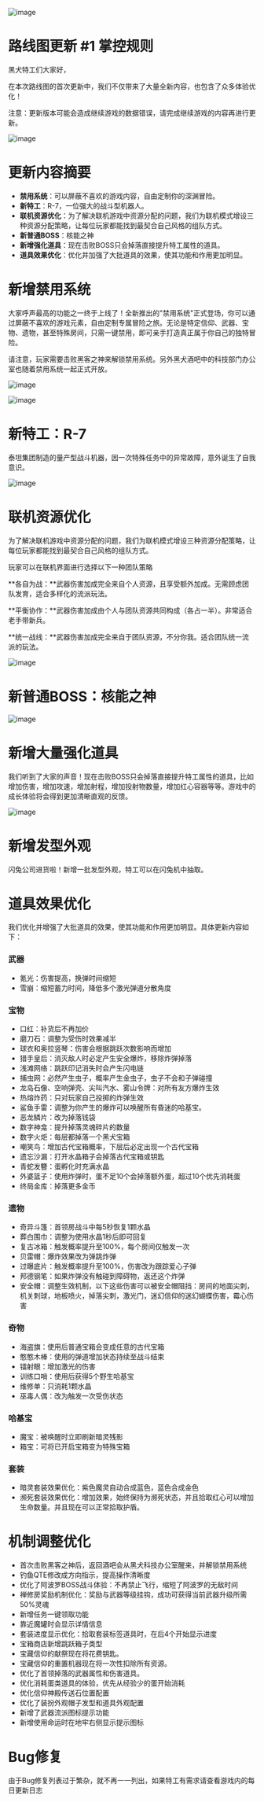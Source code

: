 ![image](https://raw.githubusercontent.com/VeewoGames/NA2Announcements/master/announcements/EA_9.18/20251013_212204_504999392894422966.png)

# 路线图更新 #1 掌控规则

黑犬特工们大家好，

在本次路线图的首次更新中，我们不仅带来了大量全新内容，也包含了众多体验优化！

注意：更新版本可能会造成继续游戏的数据错误，请完成继续游戏的内容再进行更新。

![image](https://raw.githubusercontent.com/VeewoGames/NA2Announcements/master/announcements/EA_9.18/20251013_212208_1865798859528566208.png)

# 更新内容摘要

* **禁用系统**：可以屏蔽不喜欢的游戏内容，自由定制你的深渊冒险。
* **新特工**：R-7，一位强大的战斗型机器人。
* **联机资源优化**：为了解决联机游戏中资源分配的问题，我们为联机模式增设三种资源分配策略，让每位玩家都能找到最契合自己风格的组队方式。
* **新普通BOSS**：核能之神
* **新增强化道具**：现在击败BOSS只会掉落直接提升特工属性的道具。
* **道具效果优化**：优化并加强了大批道具的效果，使其功能和作用更加明显。
# 新增禁用系统

大家呼声最高的功能之一终于上线了！全新推出的"禁用系统"正式登场，你可以通过屏蔽不喜欢的游戏元素，自由定制专属冒险之旅。无论是特定信仰、武器、宝物、遗物，甚至特殊房间，只需一键禁用，即可亲手打造真正属于你自己的独特冒险。

请注意，玩家需要击败黑客之神来解锁禁用系统。另外黑犬酒吧中的科技部门办公室也随着禁用系统一起正式开放。

![image](https://raw.githubusercontent.com/VeewoGames/NA2Announcements/master/announcements/EA_9.18/20251013_212211_509587799318840739.png)

![image](https://raw.githubusercontent.com/VeewoGames/NA2Announcements/master/announcements/EA_9.18/20251013_212216_7620784135057245045.png)

# 新特工：R-7

泰坦集团制造的量产型战斗机器，因一次特殊任务中的异常故障，意外诞生了自我意识。

![image](https://raw.githubusercontent.com/VeewoGames/NA2Announcements/master/announcements/EA_9.18/20251013_212219_6454908288831177546.png)

# 联机资源优化

为了解决联机游戏中资源分配的问题，我们为联机模式增设三种资源分配策略，让每位玩家都能找到最契合自己风格的组队方式。

玩家可以在联机界面进行选择以下一种团队策略

**各自为战：**武器伤害加成完全来自个人资源，且享受额外加成。无需顾虑团队发育，适合多样化的流派玩法。

**平衡协作：**武器伤害加成由个人与团队资源共同构成（各占一半）。非常适合老手带新兵。

**统一战线：**武器伤害加成完全来自于团队资源，不分你我。适合团队统一流派的玩法。

![image](https://raw.githubusercontent.com/VeewoGames/NA2Announcements/master/announcements/EA_9.18/20251013_212223_3665761833826744736.png)

# 新普通BOSS：核能之神

![image](https://raw.githubusercontent.com/VeewoGames/NA2Announcements/master/announcements/EA_9.18/20251013_212226_329638324489448941.png)

# 新增大量强化道具

我们听到了大家的声音！现在击败BOSS只会掉落直接提升特工属性的道具，比如增加伤害，增加攻速，增加射程，增加投射物数量，增加红心容器等等。游戏中的成长体验将会得到更加清晰直观的反馈。

![image](https://raw.githubusercontent.com/VeewoGames/NA2Announcements/master/announcements/EA_9.18/20251013_212229_2156381687241396827.png)

# 新增发型外观

闪兔公司进货啦！新增一批发型外观，特工可以在闪兔机中抽取。

# 道具效果优化

我们优化并增强了大批道具的效果，使其功能和作用更加明显。具体更新内容如下：

### 武器

* 氪光：伤害提高，换弹时间缩短
* 雪崩：缩短蓄力时间，降低多个激光弹道分散角度
### 宝物

* 口红：补货后不再加价
* 磨刀石：调整为受伤时效果减半
* 球衣和奥拉竖琴：伤害会根据跳跃次数影响而增加
* 猎手皇后：消灭敌人时必定产生安全爆炸，移除炸弹掉落
* 浅滩网络：跳跃印记消失时会产生闪电链
* 捕虫网：必然产生虫子，概率产生金虫子，虫子不会和子弹碰撞
* 龙岛石像、空响弹壳、尖叫汽水、雾山令牌：对所有友方爆炸生效
* 热熔炸药：只对玩家自己投掷的炸弹生效
* 鲨鱼手雷：调整为你产生的爆炸可以唤醒所有昏迷的哈基宝。
* 恶龙鳞片：改为掉落钱袋
* 数字神龛：提升掉落灵魂碎片的数量
* 数字火炬：每层都掉落一个黑犬宝箱
* 嘲笑鸟：增加古代宝箱概率，下层后必定出现一个古代宝箱
* 遗忘沙漏：打开水晶箱子会掉落古代宝箱或钥匙
* 青蛇发簪：蛋孵化时充满水晶
* 外婆篮子：使用炸弹时，蛋不足10个会掉落额外蛋，超过10个优先消耗蛋
* 终局金库：掉落更多金币
### 遗物

* 奇异斗篷：首领房战斗中每5秒恢复1颗水晶
* 葬白围巾：调整为使用水晶1秒后即可回复
* 复古冰箱：触发概率提升至100%，每个房间仅触发一次
* 贝雷帽：爆炸效果改为弹跳炸弹
* 过曝底片：触发概率提升至100%，伤害改为跟踪爱心子弹
* 邦德钢笔：如果炸弹没有触碰到障碍物，返还这个炸弹
* 安全帽：调整生效机制，以下这些伤害可以被安全帽阻挡：房间的地面尖刺，机关刺球，地板喷火，掉落尖刺，激光门，迷幻信仰的迷幻蝴蝶伤害，霉心伤害
### 奇物

* 海盗旗：使用后普通宝箱会变成任意的古代宝箱
* 憨憨木棒：使用的弹道增加状态持续至战斗结束
* 镭射眼：增加激光的伤害
* 训练口哨：使用后获得5个野生哈基宝
* 维修单：只消耗1颗水晶
* 巫毒人偶：改为触发一次受伤状态
### 哈基宝

* 魔宝：被唤醒时立即刷新暗灵残影
* 箱宝：可将已开启宝箱变为特殊宝箱
### 套装

* 暗灵套装效果优化：紫色魔灵自动合成蓝色，蓝色合成金色
* 濒死套装效果优化：增加效果，始终保持为濒死状态，并且拾取红心可以增加生命数量。并且现在可以正常拾取护盾。
# 机制调整优化

* 首次击败黑客之神后，返回酒吧会从黑犬科技办公室醒来，并解锁禁用系统
* 钓鱼QTE修改成方向指示，提高操作清晰度
* 优化了阿波罗BOSS战斗体验：不再禁止飞行，缩短了阿波罗的无敌时间
* 禅修房奖励机制优化：奖励与武器等级挂钩，成功可获得当前武器升级所需50%灵魂
* 新增任务一键领取功能
* 靠近魔罐时会显示详情信息
* 套装进度显示优化：拾取套装标签道具时，在后4个开始显示进度
* 宝箱商店新增跳跃箱子类型
* 宝藏信仰的献祭现在将花费钥匙。
* 宝藏信仰的重置机器现在将一次性扣除所有资源。
* 优化了首领掉落的武器属性和伤害道具。
* 优化消耗蛋类道具的体验，优先从经验少的蛋开始消耗
* 优化信仰神殿传送石位置配置
* 优化了装扮外观帽子发型和道具外观配置
* 新增了武器流派图标提示功能
* 新增使用命运时在地牢右侧显示提示图标
# Bug修复

由于Bug修复列表过于繁杂，就不再一一列出，如果特工有需求请查看游戏内的每日更新日志

